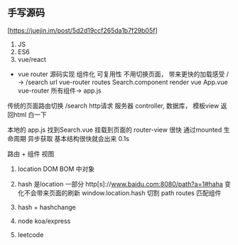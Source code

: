 ## 手写源码
[https://juejin.im/post/5d2d19ccf265da1b7f29b05f]
1. JS
2. ES6
3. vue/react
- vue router 源码实现
组件化  可复用性
不用切换页面， 带来更快的加载感受
/   ->  /search    url
vue-router   routes  Search.component
render <router-view  />
vue App.vue  vue-router  所有组件-> app.js

传统的页面路由切换  /search  http请求 服务器
controller, 数据库， 模板view 返回html  白一下

本地的  app.js 找到Search.vue 挂载到页面的
router-view 很快  通过mounted 生命周期 异步获取 基本结构很快就会出来
0.1s

路由 +  组件   视图 
1. location DOM BOM 中对象
2. hash 是location 一部分 http[s]://www.baidu.com:8080/path?a=1#haha 变化不会带来页面的刷新 
    window.location.hash  切割  path   routes 匹配组件
3. hash + hashchange

4. node koa/express
5. leetcode